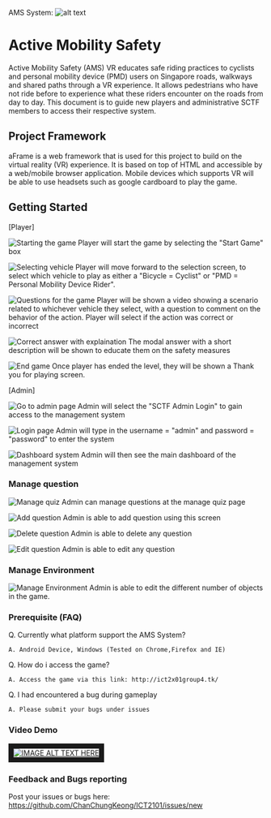 AMS System: 
![alt text](https://github.com/adam-p/markdown-here/raw/master/src/common/images/icon48.png "Logo Title Text 1")


# Active Mobility Safety 

Active Mobility Safety (AMS) VR educates safe riding practices to cyclists and personal mobility device (PMD) users on Singapore roads, walkways and shared paths through a VR experience. It allows pedestrians who have not ride before to experience what these riders encounter on the roads from day to day. This document is to guide new players and administrative SCTF members to access their respective system.

## Project Framework
aFrame is a web framework that is used for this project to build on the virtual reality (VR) experience. It is based on top of HTML and accessible by a web/mobile browser application. Mobile devices which supports VR will be able to use headsets such as google cardboard to play the game. 

## Getting Started

[Player]

![Starting the game](https://raw.githubusercontent.com/ChanChungKeong/ICT2101/master/screenshots/Startgame.png)
Player will start the game by selecting the "Start Game" box

![Selecting vehicle](https://raw.githubusercontent.com/ChanChungKeong/ICT2101/master/screenshots/selectvehicle.png)
Player will move forward to the selection screen, to select which vehicle to play as either a "Bicycle = Cyclist" or "PMD = Personal Mobility Device Rider".

![Questions for the game](https://raw.githubusercontent.com/ChanChungKeong/ICT2101/master/screenshots/question.png)
Player will be shown a video showing a scenario related to whichever vehicle they select, with a question to comment on the behavior of the action.
Player will select if the action was correct or incorrect

![Correct answer with explaination](https://raw.githubusercontent.com/ChanChungKeong/ICT2101/master/screenshots/modalanswer.png)
The modal answer with a short description will be shown to educate them on the safety measures

![End game](https://raw.githubusercontent.com/ChanChungKeong/ICT2101/master/screenshots/endgame.png)
Once player has ended the level, they will be shown a Thank you for playing screen.

[Admin]

![Go to admin page](https://raw.githubusercontent.com/ChanChungKeong/ICT2101/master/screenshots/admin.png)
Admin will select the "SCTF Admin Login" to gain access to the management system

![Login page](https://raw.githubusercontent.com/ChanChungKeong/ICT2101/master/screenshots/login.png)
Admin will type in the username = "admin" and password = "password" to enter the system 

![Dashboard system](https://raw.githubusercontent.com/ChanChungKeong/ICT2101/master/screenshots/dashboard.png)
Admin will then see the main dashboard of the management system

### Manage question
![Manage quiz](https://raw.githubusercontent.com/ChanChungKeong/ICT2101/master/screenshots/managequiz.png)
Admin can manage questions at the manage quiz page 

![Add question](https://raw.githubusercontent.com/ChanChungKeong/ICT2101/master/screenshots/addquestion.png)
Admin is able to add question using this screen

![Delete question](https://raw.githubusercontent.com/ChanChungKeong/ICT2101/master/screenshots/deletequestion.png)
Admin is able to delete any question

![Edit question](https://raw.githubusercontent.com/ChanChungKeong/ICT2101/master/screenshots/editquestion.png)
Admin is able to edit any question 

### Manage Environment
![Manage Environment](https://raw.githubusercontent.com/ChanChungKeong/ICT2101/master/screenshots/manageenvironment.png)
Admin is able to edit the different number of objects in the game.

### Prerequisite (FAQ)

Q. Currently what platform support the AMS System?

```
A. Android Device, Windows (Tested on Chrome,Firefox and IE)
```

Q. How do i access the game?

```
A. Access the game via this link: http://ict2x01group4.tk/
```

Q. I had encountered a bug during gameplay
```
A. Please submit your bugs under issues
```

### Video Demo
<a href="https://cdn.glitch.com/a3d413ca-9cb1-43f2-943d-1883b2b11754%2FICT2x01.mp4?1543030310754
" target="_blank"><img src="https://cdn.glitch.com/a3d413ca-9cb1-43f2-943d-1883b2b11754%2FVideo%20Image.PNG?1543031162011" 
alt="IMAGE ALT TEXT HERE" border="10" /></a>


### Feedback and Bugs reporting

Post your issues or bugs here:
https://github.com/ChanChungKeong/ICT2101/issues/new
